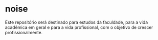 # noise
Este repositório será destinado para estudos da faculdade, para a vida acadêmica em geral e para a vida profissional, com o objetivo de crescer profissionalmente.
